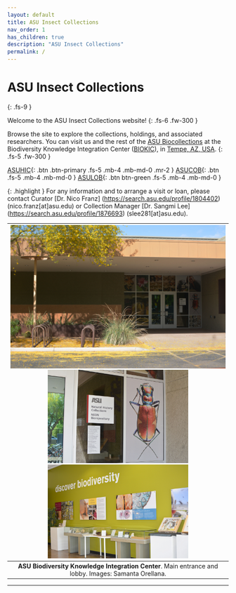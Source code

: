 ```yaml
---
layout: default
title: ASU Insect Collections
nav_order: 1
has_children: true
description: "ASU Insect Collections"
permalink: /
---
```


# ASU Insect Collections
{: .fs-9 }

Welcome to the ASU Insect Collections website! 
{: .fs-6 .fw-300 }

Browse the site to explore the collections, holdings, and associated researchers. You can visit us and the rest of the [ASU Biocollections](https://sols.asu.edu/research/natural-history-collections) at the Biodiversity Knowledge Integration Center ([BIOKIC](https://biokic.asu.edu/)), in [Tempe, AZ, USA](https://goo.gl/maps/kvXP94gUn1AVs7b58). 
{: .fs-5 .fw-300 }

[ASUHIC](https://asucollections.github.io/collections/#arizona-state-university-hasbrouck-insect-collection-asuhic){: .btn .btn-primary .fs-5 .mb-4 .mb-md-0 .mr-2 } [ASUCOB](https://asucollections.github.io/collections/#arizona-state-university-charles-w-obrien-collection-asucob){: .btn .fs-5 .mb-4 .mb-md-0 } 
[ASULOB](https://asucollections.github.io/collections/#arizona-state-university-lois-b-obrien-collection-asulob){: .btn btn-green .fs-5 .mb-4 .mb-md-0 } 

{: .highlight }
For any information and to arrange a visit or loan, please contact Curator [Dr. Nico Franz] (https://search.asu.edu/profile/1804402) (nico.franz[at]asu.edu) or Collection Manager [Dr. Sangmi Lee] (https://search.asu.edu/profile/1876693) (slee281[at]asu.edu).

| <img src="https://github.com/asucollections/asucollections.github.io/blob/main/static/BioKIC2022.jpg?raw=true" alt="BioKIC"> <img src="https://github.com/asucollections/asucollections.github.io/blob/main/static/BioKIC2022Entrance2022.jpg?raw=true" alt="BioKIC" width="320" height="213.4">  <img src="https://github.com/asucollections/asucollections.github.io/blob/main/static/BioKIC2022Lobby2022.jpg?raw=true" alt="BioKIC" width="320" height="213.4"> | 
|:--:| 
|**ASU Biodiversity Knowledge Integration Center**. Main entrance and lobby. Images: Samanta Orellana.|

---





